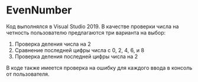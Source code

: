 # EvenNumber
Код выполнялся в Visual Studio 2019. В качестве проверки числа на четность пользователю предлагаются три варианта на выбор:
1. Проверка деления числа на 2
2. Сравнение последней цифры числа с 0, 2, 4, 6, и 8
3. Проверка деления последней цифры числа на 2

В коде также имеется проверка на ошибку для каждого ввода в консоль от пользователя.
